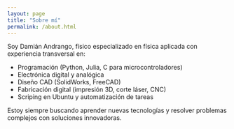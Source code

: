 ```yaml
---
layout: page
title: "Sobre mí"
permalink: /about.html
---
```


Soy Damián Andrango, físico especializado en física aplicada con experiencia transversal en:

- Programación (Python, Julia, C para microcontroladores)
- Electrónica digital y analógica
- Diseño CAD (SolidWorks, FreeCAD)
- Fabricación digital (impresión 3D, corte láser, CNC)
- Scriping en Ubuntu y automatización de tareas

Estoy siempre buscando aprender nuevas tecnologías y resolver problemas complejos con soluciones innovadoras.
